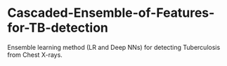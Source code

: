# Cascaded-Ensemble-of-Features-for-TB-detection
Ensemble learning method (LR and Deep NNs) for detecting Tuberculosis from Chest X-rays. 
